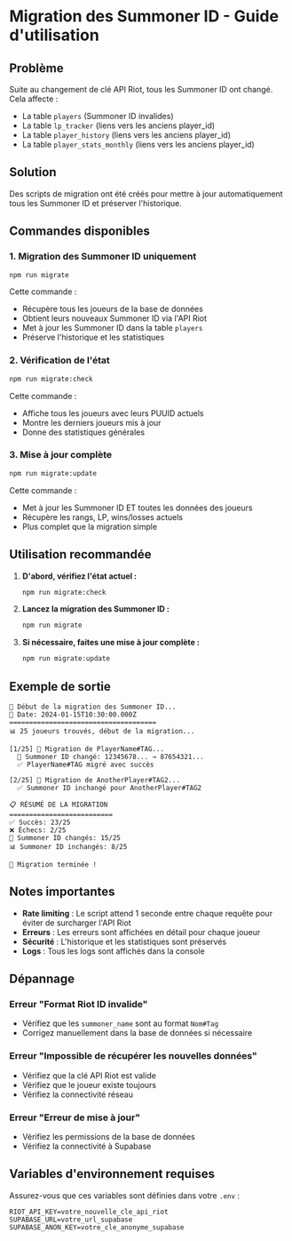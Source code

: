# Migration des Summoner ID - Guide d'utilisation

## Problème

Suite au changement de clé API Riot, tous les Summoner ID ont changé. Cela affecte :
- La table `players` (Summoner ID invalides)
- La table `lp_tracker` (liens vers les anciens player_id)
- La table `player_history` (liens vers les anciens player_id)
- La table `player_stats_monthly` (liens vers les anciens player_id)

## Solution

Des scripts de migration ont été créés pour mettre à jour automatiquement tous les Summoner ID et préserver l'historique.

## Commandes disponibles

### 1. Migration des Summoner ID uniquement
```bash
npm run migrate
```
Cette commande :
- Récupère tous les joueurs de la base de données
- Obtient leurs nouveaux Summoner ID via l'API Riot
- Met à jour les Summoner ID dans la table `players`
- Préserve l'historique et les statistiques

### 2. Vérification de l'état
```bash
npm run migrate:check
```
Cette commande :
- Affiche tous les joueurs avec leurs PUUID actuels
- Montre les derniers joueurs mis à jour
- Donne des statistiques générales

### 3. Mise à jour complète
```bash
npm run migrate:update
```
Cette commande :
- Met à jour les Summoner ID ET toutes les données des joueurs
- Récupère les rangs, LP, wins/losses actuels
- Plus complet que la migration simple

## Utilisation recommandée

1. **D'abord, vérifiez l'état actuel :**
   ```bash
   npm run migrate:check
   ```

2. **Lancez la migration des Summoner ID :**
   ```bash
   npm run migrate
   ```

3. **Si nécessaire, faites une mise à jour complète :**
   ```bash
   npm run migrate:update
   ```

## Exemple de sortie

```
🚀 Début de la migration des Summoner ID...
📅 Date: 2024-01-15T10:30:00.000Z
=====================================
📊 25 joueurs trouvés, début de la migration...

[1/25] 🔄 Migration de PlayerName#TAG...
  🔄 Summoner ID changé: 12345678... → 87654321...
  ✅ PlayerName#TAG migré avec succès

[2/25] 🔄 Migration de AnotherPlayer#TAG2...
  ✅ Summoner ID inchangé pour AnotherPlayer#TAG2

📋 RÉSUMÉ DE LA MIGRATION
==========================
✅ Succès: 23/25
❌ Échecs: 2/25
🔄 Summoner ID changés: 15/25
📊 Summoner ID inchangés: 8/25

🎉 Migration terminée !
```

## Notes importantes

- **Rate limiting** : Le script attend 1 seconde entre chaque requête pour éviter de surcharger l'API Riot
- **Erreurs** : Les erreurs sont affichées en détail pour chaque joueur
- **Sécurité** : L'historique et les statistiques sont préservés
- **Logs** : Tous les logs sont affichés dans la console

## Dépannage

### Erreur "Format Riot ID invalide"
- Vérifiez que les `summoner_name` sont au format `Nom#Tag`
- Corrigez manuellement dans la base de données si nécessaire

### Erreur "Impossible de récupérer les nouvelles données"
- Vérifiez que la clé API Riot est valide
- Vérifiez que le joueur existe toujours
- Vérifiez la connectivité réseau

### Erreur "Erreur de mise à jour"
- Vérifiez les permissions de la base de données
- Vérifiez la connectivité à Supabase

## Variables d'environnement requises

Assurez-vous que ces variables sont définies dans votre `.env` :

```env
RIOT_API_KEY=votre_nouvelle_cle_api_riot
SUPABASE_URL=votre_url_supabase
SUPABASE_ANON_KEY=votre_cle_anonyme_supabase
``` 